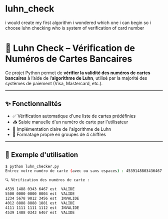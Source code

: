 # luhn_check
i would create my first algorithm i wondered which one i can begin so i choose luhn checking who is system of verification of card number 
# 🔐 Luhn Check – Vérification de Numéros de Cartes Bancaires

Ce projet Python permet de **vérifier la validité des numéros de cartes bancaires** à l’aide de l’**algorithme de Luhn**, utilisé par la majorité des systèmes de paiement (Visa, Mastercard, etc.).

---

## ✨ Fonctionnalités

- ✅ Vérification automatique d'une liste de cartes prédéfinies
- 📥 Saisie manuelle d'un numéro de carte par l'utilisateur
- 🧠 Implémentation claire de l'algorithme de Luhn
- 📄 Formatage propre en groupes de 4 chiffres

---

## 🧪 Exemple d'utilisation

```bash
$ python luhn_checker.py
Entrez votre numéro de carte (avec ou sans espaces) : 4539148803436467

🔍 Vérification des numéros de carte :

4539 1488 0343 6467 est  VALIDE  
5500 0000 0000 0004 est  VALIDE  
1234 5678 9012 3456 est  INVALIDE  
4012 8888 8888 1881 est  VALIDE  
4111 1111 1111 1112 est  INVALIDE  
4539 1488 0343 6467 est  VALIDE  
